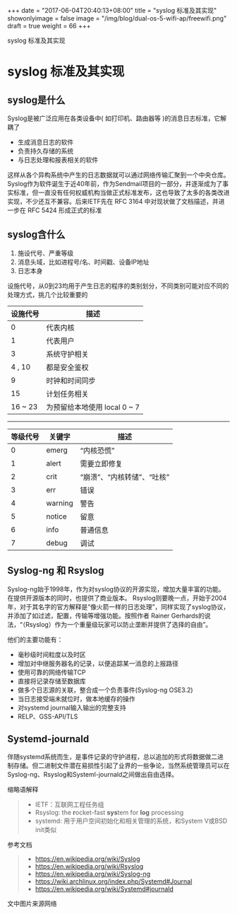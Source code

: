 +++
date = "2017-06-04T20:40:13+08:00"
title = "syslog 标准及其实现"
showonlyimage = false
image = "/img/blog/dual-os-5-wifi-ap/freewifi.png"
draft = true
weight = 66
+++

syslog 标准及其实现
<!--more-->

# syslog 标准及其实现

## syslog是什么
Syslog是被广泛应用在各类设备中( 如打印机、路由器等 )的消息日志标准，它解耦了
- 生成消息日志的软件
- 负责持久存储的系统
- 与日志处理和报表相关的软件

这样从各个异构系统中产生的日志数据就可以通过网络传输汇聚到一个中央仓库。Syslog作为软件诞生于近40年前，作为Sendmail项目的一部分，并逐渐成为了事实标准，但一直没有任何权威机构当做正式标准发布，这也导致了太多的各类改进实现，不少还互不兼容。后来IETF先在 RFC 3164 中对现状做了文档描述，并进一步在 RFC 5424 形成正式的标准


## syslog含什么
1. 施设代号、严重等级
2. 消息头域，比如进程号/名、时间戳、设备IP地址
3. 日志本身

设施代号，从0到23均用于产生日志的程序的类别划分，不同类别可能对应不同的处理方式，挑几个比较重要的

设施代号 | 描述
----|------
0 | 代表内核
1 | 代表用户
3 | 系统守护相关
4 , 10 | 都是安全鉴权
9 | 时钟和时间同步
15 | 计划任务相关
16 ~ 23 | 为预留给本地使用 local 0 ~ 7

---

等级代号 | 关键字 | 描述
--------|--------|-----
0 | emerg | “内核恐慌”
1 | alert | 需要立即修复
2 | crit | “崩溃”、“内核转储”、“吐核”
3 | err | 错误
4 | warning | 警告
5 | notice | 留意
6 | info | 普通信息
7 | debug | 调试

## Syslog-ng 和 Rsyslog
Syslog-ng始于1998年，作为对syslog协议的开源实现，增加大量丰富的功能。在提供开源版本的同时，也提供了商业版本。
Rsyslog则要晚一点，开始于2004年，对于其名字的官方解释是“像火箭一样的日志处理”，同样实现了syslog协议，并添加了如过滤，配置，传输等增强功能。按照作者 Rainer Gerhards的说法，“（Rsyslog）作为一个重量级玩家可以防止垄断并提供了选择的自由”。

他们的主要功能有：

- 毫秒级时间粒度以及时区
- 增加对中继服务器名的记录，以便追踪某一消息的上报路径
- 使用可靠的网络传输TCP
- 直接将记录存储至数据库
- 做多个日志源的关联，整合成一个负责事件(Syslog-ng OSE3.2)
- 当日志接受端未就位时，做本地缓存的操作
- 对systemd journal输入输出的完整支持
- RELP、GSS-API/TLS

## Systemd-journald
伴随systemd系统而生，是事件记录的守护进程，总以追加的形式将数据做二进制存储。但二进制文件潜在易损性引起了业界的一些争论，当然系统管理员可以在Syslog-ng、Rsyslog和Systeml-journald之间做出自由选择。

缩略语解释
> - IETF：互联网工程任务组
> - Rsyslog: the **r**ocket-fast **sys**tem for **log** processing
> - systemd: 用于用户空间初始化和相关管理的系统，和System V或BSD init类似

参考文档
> - https://en.wikipedia.org/wiki/Syslog
> - https://en.wikipedia.org/wiki/Rsyslog
> - https://en.wikipedia.org/wiki/Syslog-ng
> - https://wiki.archlinux.org/index.php/Systemd#Journal
> - https://en.wikipedia.org/wiki/Systemd#journald

文中图片来源网络
